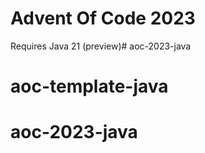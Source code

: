 # Advent Of Code 2023

Requires Java 21 (preview)# aoc-2023-java
# aoc-template-java
# aoc-2023-java
